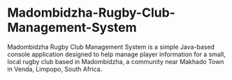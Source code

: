 # Madombidzha-Rugby-Club-Management-System
Madombidzha Rugby Club Management System is a simple Java-based console application designed to help manage player information for a small, local rugby club based in Madombidzha, a community near Makhado Town in Venda, Limpopo, South Africa.
